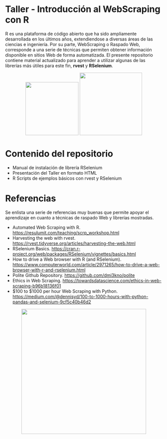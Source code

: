 # Taller - Introducción al WebScraping con R

R es una plataforma de código abierto que ha sido ampliamente desarrollada en los últimos años, extendiendose a diversas áreas de las ciencias e ingeniería. Por su parte, WebScraping o Raspado Web, corresponde a una serie de técnicas que permiten obtener información disponible en sitios Web de forma automatizada. El presente repositorio contiene material actualizado para aprender a utilizar algunas de las librerías más útiles para este fin, **rvest** y **RSelenium**.


<p align="center">
<img width="170" src = "https://www.franklinsantos.com/posts/2021-05-31-webscraping/logo.png" /> <img src = "https://miro.medium.com/max/724/1*YaNXYO-ShWtG26jm9yhR6A.png" width ="200" />
</p>

# Contenido del repositorio

* Manual de instalación de librería RSelenium
* Presentación del Taller en formato HTML
* R Scripts de ejemplos básicos con rvest y RSelenium

# Referencias

Se enlista una serie de referencias muy buenas que permite apoyar el aprendizaje en cuanto a técnicas de raspado Web y librerías mostradas. 

* Automated Web Scraping with R. https://resulumit.com/teaching/scrp_workshop.html
* Harvesting the web with rvest. https://rvest.tidyverse.org/articles/harvesting-the-web.html
* RSelenium Basics. https://cran.r-project.org/web/packages/RSelenium/vignettes/basics.html
* How to drive a Web browser with R (and RSelenium). https://www.computerworld.com/article/2971265/how-to-drive-a-web-browser-with-r-and-rselenium.html
* Polite Github Repository. https://github.com/dmi3kno/polite
* Ethics in Web Scraping. https://towardsdatascience.com/ethics-in-web-scraping-b96b18136f01
* $100 to $1000 per hour Web Scraping with Python. https://medium.com/@dennisyd/100-to-1000-hours-with-python-pandas-and-selenium-9cf5c40b46d2


<p align="center">
<img width="400" src = "https://www.memecreator.org/static/images/memes/5329011.jpg">
</p>
